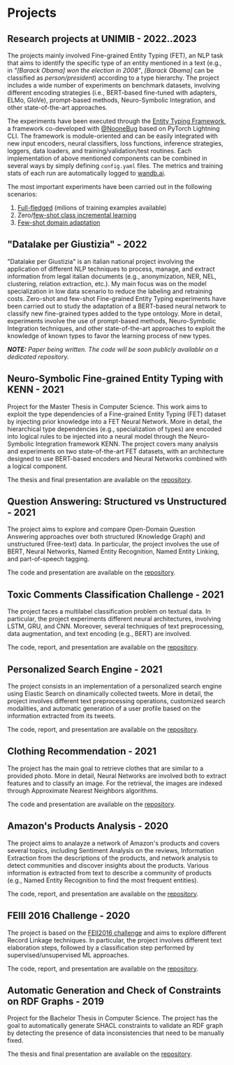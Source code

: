 # Projects

## Research projects at UNIMIB - 2022..2023
The projects mainly involved Fine-grained Entity Typing (FET), an NLP task that aims to identify the specific type of an entity mentioned in a text (e.g., in _"[Barack Obama] won the election in 2008"_, _[Barack Obama]_ can be classified as _person/president_) according to a type hierarchy.
The project includes a wide number of experiments on benchmark datasets, involving different encoding strategies (i.e., BERT-based fine-tuned with adapters, ELMo, GloVe), prompt-based methods, Neuro-Symbolic Integration, and other state-of-the-art approaches.

The experiments have been executed through the [Entity Typing Framework](https://github.com/NooneBug/entity_typing_framework), a framework co-developed with [@NooneBug](https://github.com/NooneBug) based on PyTorch Lightning CLI. The framework is module-oriented and can be easily integrated with new input encoders, neural classifiers, loss functions, inference strategies, loggers, data loaders, and training/validation/test routines. Each implementation of above mentioned components can be combined in several ways by simply defining `config.yaml` files. The metrics and training stats of each run are automatically logged to [wandb.ai](https://wandb.ai/site).

The most important experiments have been carried out in the following scenarios:
1. [Full-fledged](https://github.com/christianbernasconi96/et_standard_experiments) (milions of training examples available)
2. Zero/[few-shot class incremental learning](https://github.com/christianbernasconi96/et_specialization_experiments)
3. [Few-shot domain adaptation](https://github.com/christianbernasconi96/et_cross_dataset_experiments)

## "Datalake per Giustizia" - 2022
"Datalake per Giustizia" is an italian national project involving the application of different NLP techniques to process, manage, and extract information from legal italian documents (e.g., anonymization, NER, NEL, clustering, relation extraction, etc.). My main focus was on the model specialization in low data scenario to reduce the labeling and retraining costs. Zero-shot and few-shot Fine-grained Entity Typing experiments have been carried out to study the adaptation of a BERT-based neural network to classify new fine-grained types added to the type ontology. More in detail, experiments involve the use of prompt-based methods, Neuro-Symbolic Integration techniques, and other state-of-the-art approaches to exploit the knowledge of known types to favor the learning process of new types.

_**NOTE:** Paper being written. The code will be soon publicly available on a dedicated repository._

## Neuro-Symbolic Fine-grained Entity Typing with KENN - 2021
Project for the Master Thesis in Computer Science. This work aims to exploit the type dependencies of a Fine-grained Entity Typing (FET) dataset by injecting prior knowledge into a FET Neural Network. More in detail, the hierarchical type dependencies (e.g., specialization of types) are encoded into logical rules to be injected into a neural model through the Neuro-Symbolic Integration framework KENN. The project covers many analysis and experiments on two state-of-the-art FET datasets, with an architecture designed to use BERT-based encoders and Neural Networks combined with a logical component.

The thesis and final presentation are available on the [repository](https://github.com/christianbernasconi96/MasterThesis).

## Question Answering: Structured vs Unstructured - 2021
The project aims to explore and compare Open-Domain Question Answering approaches over both structured (Knowledge Graph) and unstructured (Free-text) data. In particular, the project involves the use of BERT, Neural Networks, Named Entity Recognition, Named Entity Linking, and part-of-speech tagging.

The code and presentation are available on the [repository](https://github.com/christianbernasconi96/QuestionAnsweringComparison).

## Toxic Comments Classification Challenge - 2021
The project faces a multilabel classification problem on textual data. In particular, the project experiments different neural architectures, involving LSTM, GRU, and CNN. Moreover, several techniques of text preprocessing, data augmentation, and text encoding (e.g., BERT) are involved. 

The code, report, and presentation are available on the [repository](https://github.com/christianbernasconi96/ToxicCommentChallenge).

## Personalized Search Engine - 2021
The project consists in an implementation of a personalized search engine using Elastic Search on dinamically collected tweets. More in detail, the project involves different text preprocessing operations, customized search modalities, and automatic generation of a user profile based on the information extracted from its tweets.

The code, report, and presentation are available on the [repository](https://github.com/christianbernasconi96/PersonalizedSearchEngine).

## Clothing Recommendation - 2021
The project has the main goal to retrieve clothes that are similar to a provided photo. More in detail, Neural Networks are involved both to extract features and to classify an image. For the retrieval, the images are indexed through Approximate Nearest Neighbors algorithms.

The code and presentation are available on the [repository](https://github.com/christianbernasconi96/ClothingRecommendation).

## Amazon's Products Analysis - 2020
The project aims to analayze a network of Amazon's products and covers several topics, including Sentiment Analysis on the reviews, Information Extraction from the descriptions of the products, and network analysis to detect communities and discover insights about the products. Various information is extracted from text to describe a community of products (e.g., Named Entity Recognition to find the most frequent entities).

The code, report, and presentation are available on the [repository](https://github.com/christianbernasconi96/ProductNetworkAnalysis).

## FEIII 2016 Challenge - 2020
The project is based on the [FEII2016 challenge](https://ir.nist.gov/feiii/2016-challenge.html) and aims to explore different Record Linkage techniques. In particular, the project involves different text elaboration steps, followed by a classification step performed by supervised/unsupervised ML approaches.

The code, report, and presentation are available on the [repository](https://github.com/christianbernasconi96/FEII2016Challenge).

## Automatic Generation and Check of Constraints on RDF Graphs - 2019
Project for the Bachelor Thesis in Computer Science. The project has the goal to automatically generate SHACL constraints to validate an RDF graph by detecting the presence of data inconsistencies that need to be manually fixed.

The thesis and final presentation are available on the [repository](https://github.com/christianbernasconi96/BachelorThesis).
